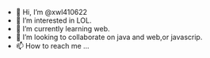 - 👋 Hi, I’m @xwl410622
- 👀 I’m interested in LOL.
- 🌱 I’m currently learning web.
- 💞️ I’m looking to collaborate on java and web,or javascrip.
- 📫 How to reach me ...

<!---
xwl410622/xwl410622 is a ✨ special ✨ repository because its `README.md` (this file) appears on your GitHub profile.
You can click the Preview link to take a look at your changes.
--->
